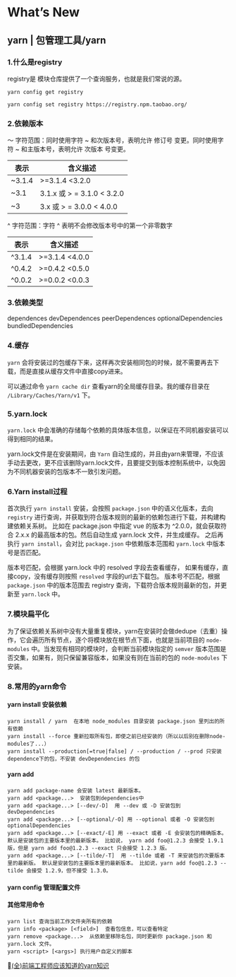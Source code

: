 # What’s New

## yarn | 包管理工具/yarn

### 1.什么是registry

registry是 模块仓库提供了一个查询服务，也就是我们常说的源。

```yarn config get registry```

```yarn config set registry https://registry.npm.taobao.org/```

### 2.依赖版本

～ 字符范围：同时使用字符 ~ 和次版本号，表明允许 修订号 变更。同时使用字符 ~ 和主版本号，表明允许 次版本 号变更。

| 表示 | 含义描述               |
| ------ | -------------------------- |
| ~3.1.4 | >=3.1.4 <3.2.0             |
| ~3.1   | 3.1.x 或 > = 3.1.0 < 3.2.0 |
| ~3     | 3.x 或 > = 3.0.0 < 4.0.0  |

^ 字符范围：字符 ^ 表明不会修改版本号中的第一个非零数字

| 表示 | 含义描述   |
| ------ | -------------- |
| ^3.1.4 | >=3.1.4 <4.0.0 |
| ^0.4.2 | >=0.4.2 <0.5.0 |
| ^0.0.2 | >=0.0.2 <0.0.3 |

### 3.依赖类型

dependences devDependences peerDependences optionalDependencies bundledDependencies

### 4.缓存

```yarn``` 会将安装过的包缓存下来，这样再次安装相同包的时候，就不需要再去下载，而是直接从缓存文件中直接copy进来。

可以通过命令 ```yarn cache dir``` 查看yarn的全局缓存目录。我的缓存目录在 ```/Library/Caches/Yarn/v1``` 下。

### 5.yarn.lock

```yarn.lock``` 中会准确的存储每个依赖的具体版本信息，以保证在不同机器安装可以得到相同的结果。

yarn.lock文件是在安装期间，由 ```Yarn``` 自动生成的，并且由yarn来管理，不应该手动去更改，更不应该删除yarn.lock文件，且要提交到版本控制系统中，以免因为不同机器安装的包版本不一致引发问题。

### 6.Yarn install过程

首次执行 ```yarn install``` 安装，会按照 ```package.json``` 中的语义化版本，去向 ```registry``` 进行查询，并获取到符合版本规则的最新的依赖包进行下载，并构建构建依赖关系树。 比如在 package.json 中指定 vue 的版本为 ^2.0.0，就会获取符合 2.x.x
的最高版本的包。然后自动生成 yarn.lock 文件，并生成缓存。
之后再执行 ```yarn install```，会对比 ```package.json``` 中依赖版本范围和 ```yarn.lock``` 中版本号是否匹配。

版本号匹配，会根据 yarn.lock 中的 resolved 字段去查看缓存， 如果有缓存，直接copy，没有缓存则按照 ```resolved``` 字段的url去下载包。
版本号不匹配，根据 ```package.json``` 中的版本范围去 registry 查询，下载符合版本规则最新的包，并更新至 ```yarn.lock``` 中。

### 7.模块扁平化

为了保证依赖关系树中没有大量重复模块，yarn在安装时会做dedupe（去重）操作，它会遍历所有节点，逐个将模块放在根节点下面，也就是当前项目的 ```node-modules``` 中。当发现有相同的模块时，会判断当前模块指定的 ```semver``` 版本范围是否交集，如果有，则只保留兼容版本，如果没有则在当前的包的 ```node-modules``` 下安装。

### 8.常用的yarn命令

#### yarn install 安装依赖

```shell
yarn install / yarn  在本地 node_modules 目录安装 package.json 里列出的所有依赖
yarn install --force 重新拉取所有包，即使之前已经安装的（所以以后别在删除node-modules了...）
yarn install --production[=true|false] / --production / --prod 只安装 dependence下的包，不安装 devDependencies 的包
```

#### yarn add

```shell
yarn add package-name 会安装 latest 最新版本。
yarn add <package...>  安装包到dependencies中
yarn add <package...> [--dev/-D]  用 --dev 或 -D 安装包到 devDependencies
yarn add <package...> [--optional/-O] 用 --optional 或者 -O 安装包到 optionalDependencies
yarn add <package...> [--exact/-E] 用 --exact 或者 -E 会安装包的精确版本。默认是安装包的主要版本里的最新版本。 比如说， yarn add foo@1.2.3 会接受 1.9.1 版，但是 yarn add foo@1.2.3 --exact 只会接受 1.2.3 版。
yarn add <package...> [--tilde/-T]  用 --tilde 或者 -T 来安装包的次要版本里的最新版。 默认是安装包的主要版本里的最新版本。 比如说，yarn add foo@1.2.3 --tilde 会接受 1.2.9，但不接受 1.3.0。
```

#### yarn config 管理配置文件

#### 其他常用命令

```shell
yarn list 查询当前工作文件夹所有的依赖
yarn info <package> [<field>]  查看包信息，可以查看特定
yarn remove <package...>  从依赖里移除名包，同时更新你 package.json 和 yarn.lock 文件。
yarn <script> [<args>] 执行用户自定义的脚本
```

💬[(全)前端工程师应该知道的yarn知识](https://juejin.im/post/5da9c6b0e51d4524d67486e2)
